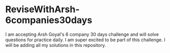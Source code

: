 # ReviseWithArsh-6companies30days
I am accepting Arsh Goyal's 6 company 30 days challenge and will solve questions for practice daily.
I am super excited to be part of this challenge. I will be adding all my solutions in this repository.
